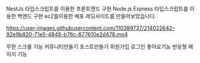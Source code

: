 NestJs 타입스크립트를 이용한 프론트엔드 구현
Node.js Express 타입스크립트를 이용한 백엔드 구현
ec2를이용한 배포
레딧사이트를 만들어보았습니다.

https://user-images.githubusercontent.com/110389737/214022642-92e9b820-71e5-4848-b76c-877610e2d478.mp4

무한 스크롤 기능
커뮤니티만들기 포스트만들기 회원가입 로그인 좋아요기능 
반응형 페이지 기능
